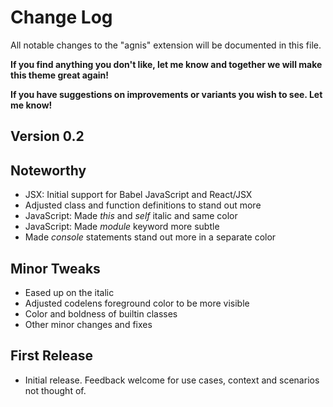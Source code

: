 # Change Log

All notable changes to the "agnis" extension will be documented in this file.

__If you find anything you don't like, let me know and together we will make this theme great again!__

__If you have suggestions on improvements or variants you wish to see. Let me know!__

## Version 0.2

Noteworthy
---
- JSX: Initial support for Babel JavaScript and React/JSX
- Adjusted class and function definitions to stand out more
- JavaScript: Made _this_ and _self_ italic and same color
- JavaScript: Made _module_ keyword more subtle
- Made _console_ statements stand out more in a separate color

Minor Tweaks
---
- Eased up on the italic
- Adjusted codelens foreground color to be more visible
- Color and boldness of builtin classes
- Other minor changes and fixes

## First Release

- Initial release. Feedback welcome for use cases, context and scenarios not thought of.


